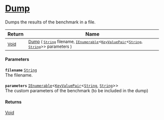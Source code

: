 # [Dump](./VerifierBenchmark-100663372.md)

Dumps the results of the benchmark in a file.

| Return | Name | 
| --- | --- | 
| <sub>[Void](https://docs.microsoft.com/en-us/dotnet/api/System.Void)</sub>| <sub>[Dump](./VerifierBenchmark-100663372.md) ( [`String`](https://docs.microsoft.com/en-us/dotnet/api/System.String) filename, [`IEnumerable`](https://docs.microsoft.com/en-us/dotnet/api/System.Collections.Generic.IEnumerable-1)\<[`KeyValuePair`](https://docs.microsoft.com/en-us/dotnet/api/System.Collections.Generic.KeyValuePair-2)\<[`String`](https://docs.microsoft.com/en-us/dotnet/api/System.String), [`String`](https://docs.microsoft.com/en-us/dotnet/api/System.String)>> parameters )</sub>| <br>


#### Parameters
**`filename`**  [`String`](https://docs.microsoft.com/en-us/dotnet/api/System.String)<br>The filename.<br><br>**`parameters`**  [`IEnumerable`](https://docs.microsoft.com/en-us/dotnet/api/System.Collections.Generic.IEnumerable-1)\<[`KeyValuePair`](https://docs.microsoft.com/en-us/dotnet/api/System.Collections.Generic.KeyValuePair-2)\<[`String`](https://docs.microsoft.com/en-us/dotnet/api/System.String), [`String`](https://docs.microsoft.com/en-us/dotnet/api/System.String)>><br>The custom parameters of the benchmark (to be included in the dump)
#### Returns
[Void](https://docs.microsoft.com/en-us/dotnet/api/System.Void)

